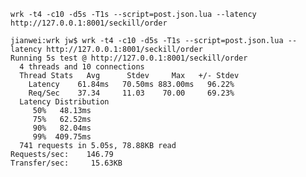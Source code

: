 `wrk -t4 -c10 -d5s -T1s --script=post.json.lua --latency http://127.0.0.1:8001/seckill/order`

```bigquery
jianwei:wrk jw$ wrk -t4 -c10 -d5s -T1s --script=post.json.lua --latency http://127.0.0.1:8001/seckill/order
Running 5s test @ http://127.0.0.1:8001/seckill/order
  4 threads and 10 connections
  Thread Stats   Avg      Stdev     Max   +/- Stdev
    Latency    61.84ms   70.50ms 883.00ms   96.22%
    Req/Sec    37.34     11.03    70.00     69.23%
  Latency Distribution
     50%   48.13ms
     75%   62.52ms
     90%   82.04ms
     99%  409.75ms
  741 requests in 5.05s, 78.88KB read
Requests/sec:    146.79
Transfer/sec:     15.63KB
```